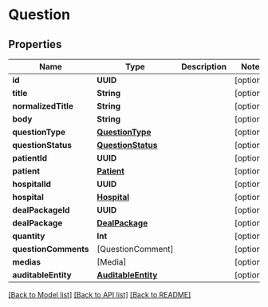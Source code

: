 # Question

## Properties
Name | Type | Description | Notes
------------ | ------------- | ------------- | -------------
**id** | **UUID** |  | [optional] 
**title** | **String** |  | [optional] 
**normalizedTitle** | **String** |  | [optional] 
**body** | **String** |  | [optional] 
**questionType** | [**QuestionType**](QuestionType.md) |  | [optional] 
**questionStatus** | [**QuestionStatus**](QuestionStatus.md) |  | [optional] 
**patientId** | **UUID** |  | [optional] 
**patient** | [**Patient**](Patient.md) |  | [optional] 
**hospitalId** | **UUID** |  | [optional] 
**hospital** | [**Hospital**](Hospital.md) |  | [optional] 
**dealPackageId** | **UUID** |  | [optional] 
**dealPackage** | [**DealPackage**](DealPackage.md) |  | [optional] 
**quantity** | **Int** |  | [optional] 
**questionComments** | [QuestionComment] |  | [optional] 
**medias** | [Media] |  | [optional] 
**auditableEntity** | [**AuditableEntity**](AuditableEntity.md) |  | [optional] 

[[Back to Model list]](../README.md#documentation-for-models) [[Back to API list]](../README.md#documentation-for-api-endpoints) [[Back to README]](../README.md)


